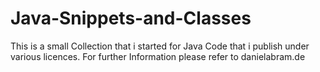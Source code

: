 Java-Snippets-and-Classes
=========================
This is a small Collection that i started for Java Code that i publish under various licences.
For further Information please refer to danielabram.de
